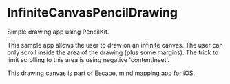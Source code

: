 # InfiniteCanvasPencilDrawing
Simple drawing app using PencilKit.

This sample app allows the user to draw on an infinite canvas. The user can only scroll inside the area of the drawing (plus some margins).
The trick to limit scrolling to this area is using negative 'contentInset'.

This drawing canvas is part of [Escape](http://escapeapp.cloud), mind mapping app for iOS.
